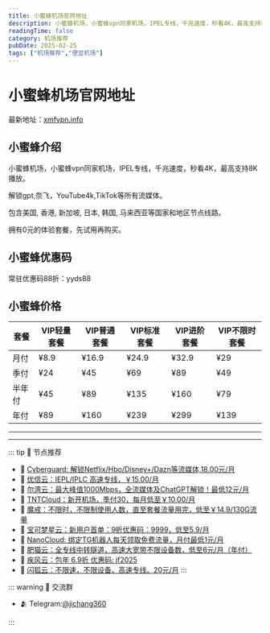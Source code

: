 ```yaml
---
title: 小蜜蜂机场官网地址
description: 小蜜蜂机场，小蜜蜂vpn同家机场，IPEL专线，千兆速度，秒看4K，最高支持8K播放。
readingTime: false
category: 机场推荐
pubDate: 2025-02-25
tags: ["机场推荐","便宜机场"]
---
```


# 小蜜蜂机场官网地址

最新地址：[xmfvpn.info](https://a.suola.link/youxinyun)

## 小蜜蜂介绍

小蜜蜂机场，小蜜蜂vpn同家机场，IPEL专线，千兆速度，秒看4K，最高支持8K播放。

解锁gpt,奈飞，YouTube4k,TikTok等所有流媒体。

包含美国, 香港, 新加坡, 日本, 韩国, 马来西亚等国家和地区节点线路。

拥有0元的体验套餐，先试用再购买。

## 小蜜蜂优惠码

常驻优惠码88折：yyds88

## 小蜜蜂价格

|套餐|VIP轻量套餐|VIP普通套餐|VIP标准套餐|VIP进阶套餐|VIP不限时套餐|
|----|----|----|----|----|----|
|月付|¥8.9|¥16.9|¥24.9|¥32.9|¥29|
|季付|¥24|¥45|¥69|¥89|¥49|
|半年付|¥45|¥89|¥135|¥160|¥79|
|年付|¥89|¥160|¥239|¥299|¥139|

---------
---------

::: tip 🎉 节点推荐
- 🚀 [Cyberguard: 解锁Netflix/Hbo/Disney+/Dazn等流媒体,18.00元/月](https://www.cyberguard.best/#/register?code=XsreC0T5)<br>
- 🚀 [优信云：IEPL/IPLC 高速专线，￥15.00/月](https://www.优信云.com/#/register?code=JRtE5uIV)<br>
- 🚀 [尔湾云：最大峰值1000Mbps，全流媒体及ChatGPT解锁！最低12元/月](https://erwan6.net/auth/register?code=BoObCd)<br>
- 🚀 [TNTCloud：新开机场，季付30，每月低至￥10.00/月](https://haibing822.tntvipaff.cc/#/register?code=GtjJVgml)<br>
- 🚀 [魔戒：不限时，不限制使用人数，直至套餐流量用完，低至￥14.9/130G流量](https://mojie.app/#/register?code=sSdtPtLo)<br>
- 🚀 [宝可梦星云：新用户首单：9折优惠码：9999，低至5.9/月 ](https://love.521pokemon.com/register?code=56ERkkxp)<br>
- 🚀 [NanoCloud: 绑定TG机器人每天领取免费流量，月付最低1元/月](https://edu.uodoo.bid/auth/register?code=JMiOQDHf)<br>
- 🚀 [肥猫云：全专线中转隧道，高速大宽带不限设备数，低至6元/月（年付）](https://fchb1188.fcvipaff.cc/register?aff=X1vZd2wf)<br>
- 🚀 [疾风云：包年 6.9折 优惠码: jf2025](https://homes.tr25.cn?code=ReCm)<br>
- 🚀 [闪狐云：不限速，不限设备。高速专线。20元/月](https://inv02.ffaff.cc/register?aff=WQApz2pv)
:::

::: warning  💬 交流群

- 🫂 Telegram:[@jichang360](https://t.me/jichang360)

:::
